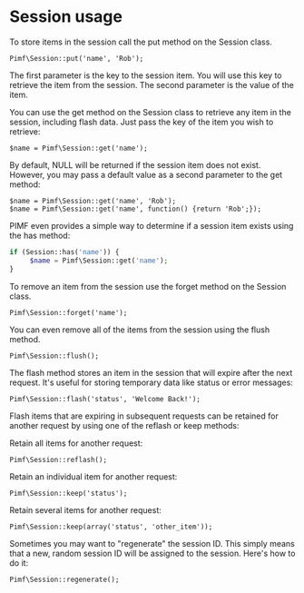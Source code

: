 # Session usage

To store items in the session call the put method on the Session class.

    Pimf\Session::put('name', 'Rob');
    
The first parameter is the key to the session item. You will use this key to retrieve the item from the session. The second parameter is the value of the item.

You can use the get method on the Session class to retrieve any item in the session, including flash data. Just pass the key of the item you wish to retrieve:

    $name = Pimf\Session::get('name');

By default, NULL will be returned if the session item does not exist. However, you may pass a default value as a second parameter to the get method:

    $name = Pimf\Session::get('name', 'Rob');
    $name = Pimf\Session::get('name', function() {return 'Rob';});

PIMF even provides a simple way to determine if a session item exists using the has method:

```php
if (Session::has('name')) {
     $name = Pimf\Session::get('name');
}
```

To remove an item from the session use the forget method on the Session class.

    Pimf\Session::forget('name');

You can even remove all of the items from the session using the flush method.

    Pimf\Session::flush();

The flash method stores an item in the session that will expire after the next request. It's useful for storing temporary data like status or error messages:

    Pimf\Session::flash('status', 'Welcome Back!');

Flash items that are expiring in subsequent requests can be retained for another request by using one of the reflash or keep methods:

Retain all items for another request:

    Pimf\Session::reflash();

Retain an individual item for another request:

    Pimf\Session::keep('status');

Retain several items for another request:

    Pimf\Session::keep(array('status', 'other_item'));

Sometimes you may want to "regenerate" the session ID. This simply means that a new, random session ID will be assigned to the session. Here's how to do it:

    Pimf\Session::regenerate();